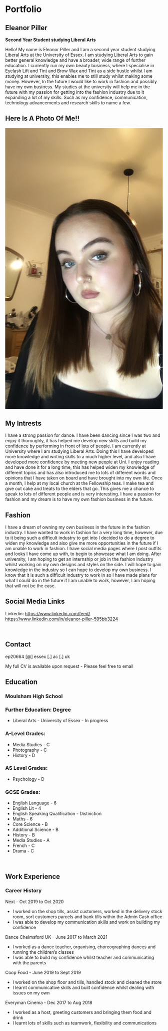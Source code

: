 # Portfolio
## Eleanor Piller
  
**Second Year Student studying Liberal Arts**

Hello! My name is Eleanor Piller and I am a second year student studying Liberal Arts at the University of Essex. I am studying Liberal Arts to gain better general knowledge and have a broader, wide range of further education. I currently run my own beauty business, where I specialise in Eyelash Lift and Tint and Brow Wax and Tint as a side hustle whilst I am studying at university, this enables me to still study whilst making some money. However, In the future I would like to work in fashion and possibly have my own business.
My studies at the university will help me in the future with my passion for getting into the fashion industry due to it expanding a lot of my skills. Such as my confidence, communication, technology advancements and research skills to name a few. 
<br>

## Here Is A Photo Of Me!!

![Me](/assets/img/Portfolio.JPG)

## My Intrests
I have a strong passion for dance. I have been dancing since I was two and enjoy it thoroughly, it has helped me develop new skills and build my confidence by performing in front of lots of people. I am currently at University where I am studying Liberal Arts. Doing this I have developed more knowledge and writing skills to a much higher level, and also I have developed more confidence by meeting new people at Uni. I enjoy reading and have done it for a long time, this has helped widen my knowledge of different topics and has also introduced me to lots of different words and opinions that I have taken on board and have brought into my own life. Once a month, I help at my local church at the Fellowship teas. I make tea and give out cake and treats to the elders that go. This gives me a chance to speak to lots of different people and is very interesting. I have a passion for fashion and my dream is to have my own fashion business in the future. 
<br>

## Fashion
I have a dream of owning my own business in the future in the fashion industry. I have wanted to work in fashion for a very long time, however, due to it being such a difficult industry to get into I decided to do a degree to widen my knowledge and also give me more opportunities in the future if I am unable to work in fashion. I have social media pages where I post outfits and looks I have come up with, to begin to showcase what I am doing. After university, I am hoping to get an internship or job in the fashion industry whilst working on my own designs and styles on the side. I will hope to gain knowledge in the industry so I can hope to develop my own business. I know that it is such a difficult industry to work in so I have made plans for what I could do in the future if I am unable to work, however, I am hoping that will not be the case. 
<br>

## Social Media Links

Linkedin: https://www.linkedin.com/feed/
https://www.linkedin.com/in/eleanor-piller-595bb3224

<br>

## Contact

ep20664 [@] essex [.] ac [.] uk

My full CV is available upon request - Please feel free to email
<br>

## Education

### Moulsham High School

### Further Education: Degree
- Liberal Arts - University of Essex - In progress

### A-Level Grades:
- Media Studies - C
- Photography - C
- History - D

### AS Level Grades:
- Psychology - D

### GCSE Grades:
- English Language - 6
- English Lit - 4
- English Speaking Qualification - Distinction
- Maths - 6
- Core Science - B
- Additional Science - B
- History - B
- Media Studies - A
- French - C
- Drama - C
<br>

## Work Experience
### Career History
Next - Oct 2019 to Oct 2020
- I worked on the shop tills, assist customers, worked in the delivery stock room, sort customers parcels and bank tills within the Admin Cash office
- I was able to develop my communication skills and work on building my confidence 


Dance Chelmsford UK - June 2017 to March 2021
- I worked as a dance teacher, organising, choreographing dances and running the children’s classes
- I was able to build my confidence whilst teacher and communicating with the parents


Coop Food - June 2019 to Sept 2019
- I worked on the shop floor and tills, handled stock and cleaned the store
- I learnt communicative skills and built confidence whilst dealing with issues on my own


Everyman Cinema - Dec 2017 to Aug 2018
- I worked as a host, greeting customers and bringing them food and drink
- I learnt lots of skills such as teamwork, flexibility and communications

<br>




